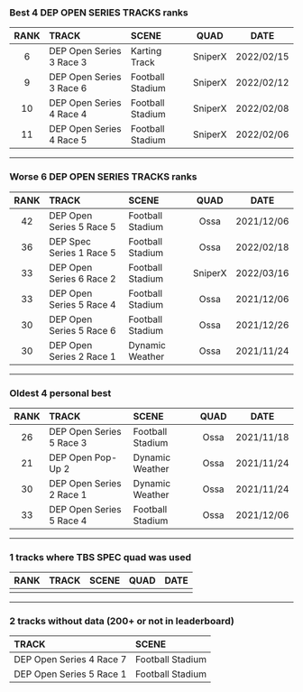 ### Best 4 DEP OPEN SERIES TRACKS ranks
|RANK|TRACK|SCENE|QUAD|DATE|
|:---:|:---|:---|:---:|:---:|
|6|DEP Open Series 3 Race 3|Karting Track|SniperX|2022/02/15|
|9|DEP Open Series 3 Race 6|Football Stadium|SniperX|2022/02/12|
|10|DEP Open Series 4 Race 4|Football Stadium|SniperX|2022/02/08|
|11|DEP Open Series 4 Race 5|Football Stadium|SniperX|2022/02/06|
---
### Worse 6 DEP OPEN SERIES TRACKS ranks
|RANK|TRACK|SCENE|QUAD|DATE|
|:---:|:---|:---|:---:|:---:|
|42|DEP Open Series 5 Race 5|Football Stadium|Ossa|2021/12/06|
|36|DEP Spec Series 1 Race 5|Football Stadium|Ossa|2022/02/18|
|33|DEP Open Series 6 Race 2|Football Stadium|SniperX|2022/03/16|
|33|DEP Open Series 5 Race 4|Football Stadium|Ossa|2021/12/06|
|30|DEP Open Series 5 Race 6|Football Stadium|Ossa|2021/12/26|
|30|DEP Open Series 2 Race 1|Dynamic Weather|Ossa|2021/11/24|
---
### Oldest 4 personal best
|RANK|TRACK|SCENE|QUAD|DATE|
|:---:|:---|:---|:---:|:---:|
|26|DEP Open Series 5 Race 3|Football Stadium|Ossa|2021/11/18|
|21|DEP Open Pop-Up 2|Dynamic Weather|Ossa|2021/11/24|
|30|DEP Open Series 2 Race 1|Dynamic Weather|Ossa|2021/11/24|
|33|DEP Open Series 5 Race 4|Football Stadium|Ossa|2021/12/06|
---
### 1 tracks where TBS SPEC quad was used
|RANK|TRACK|SCENE|QUAD|DATE|
|:---:|:---|:---|:---:|:---:|
||||||
---
### 2 tracks without data (200+ or not in leaderboard)
|TRACK|SCENE|
|:---|:---|
|DEP Open Series 4 Race 7|Football Stadium|
|DEP Open Series 5 Race 1|Football Stadium|
